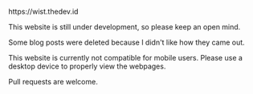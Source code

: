 <p>https://wist.thedev.id</p>
<p>This website is still under development, so please keep an open mind.</p>
<p>Some blog posts were deleted because I didn't like how they came out.</p>
<p>This website is currently not compatible for mobile users. Please use a desktop device to properly view the webpages.</p>
<p>Pull requests are welcome.</p>
